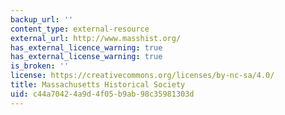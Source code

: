 ```yaml
---
backup_url: ''
content_type: external-resource
external_url: http://www.masshist.org/
has_external_licence_warning: true
has_external_license_warning: true
is_broken: ''
license: https://creativecommons.org/licenses/by-nc-sa/4.0/
title: Massachusetts Historical Society
uid: c44a7042-4a9d-4f05-b9ab-98c35981303d
---
```

